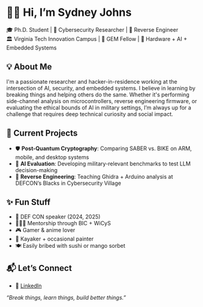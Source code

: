 # 👋🏾 Hi, I’m Sydney Johns

🎓 Ph.D. Student | 🔐 Cybersecurity Researcher | 🔧 Reverse Engineer  
🏛️ Virginia Tech Innovation Campus | 🧠 GEM Fellow | 🧰 Hardware + AI + Embedded Systems


## 💡 About Me

I'm a passionate researcher and hacker-in-residence working at the intersection of AI, security, and embedded systems. I believe in learning by breaking things and helping others do the same. Whether it's performing side-channel analysis on microcontrollers, reverse engineering firmware, or evaluating the ethical bounds of AI in military settings, I’m always up for a challenge that requires deep technical curiosity and social impact.

## 🔭 Current Projects

- 🛡️ **Post-Quantum Cryptography**: Comparing SABER vs. BIKE on ARM, mobile, and desktop systems  
- 🧠 **AI Evaluation**: Developing military-relevant benchmarks to test LLM decision-making  
- 🧪 **Reverse Engineering**: Teaching Ghidra + Arduino analysis at DEFCON’s Blacks in Cybersecurity Village  

## ✨ Fun Stuff

- 🎤 DEF CON speaker (2024, 2025)  
- 👩🏾‍🏫 Mentorship through BIC + WiCyS  
- 🎮 Gamer & anime lover  
- 🛶 Kayaker + occasional painter  
- 🍽️ Easily bribed with sushi or mango sorbet

## 📬 Let’s Connect
- 💼 [LinkedIn](https://linkedin.com/in/sydney-johns)  

_“Break things, learn things, build better things.”_
